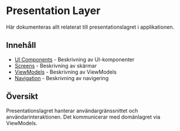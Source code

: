 # Presentation Layer

Här dokumenteras allt relaterat till presentationslagret i applikationen.

## Innehåll
- [UI Components](components/README.md) - Beskrivning av UI-komponenter
- [Screens](screens/README.md) - Beskrivning av skärmar
- [ViewModels](viewmodels/README.md) - Beskrivning av ViewModels
- [Navigation](navigation/README.md) - Beskrivning av navigering

## Översikt
Presentationslagret hanterar användargränssnittet och användarinteraktionen. Det kommunicerar med domänlagret via ViewModels. 